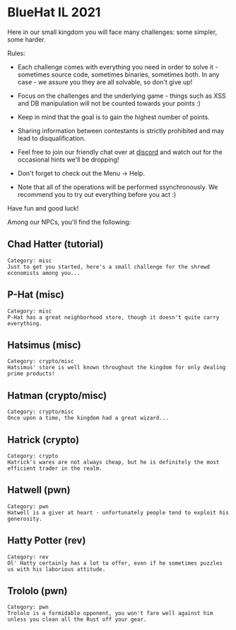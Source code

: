 # BlueHat IL 2021

Here in our small kingdom you will face many challenges: some simpler, some harder.

Rules:
* Each challenge comes with everything you need in order to solve it - sometimes source code, sometimes binaries, sometimes both.
In any case - we assure you they are all solvable, so don't give up!

* Focus on the challenges and the underlying game - things such as XSS and DB manipulation will not be counted towards your points :)

* Keep in mind that the goal is to gain the highest number of points.

* Sharing information between contestants is strictly prohibited and may lead to disqualification.

* Feel free to join our friendly chat over at [discord](https://discord.gg/5dJ2wAtdnH) and watch out for the occasional hints we'll be dropping!

* Don't forget to check out the Menu -> Help.

* Note that all of the operations will be performed ssynchronously. We recommend you to try out everything before you act :)

Have fun and good luck!


Among our NPCs, you'll find the following:

## Chad Hatter (tutorial)
```
Category: misc
Just to get you started, here's a small challenge for the shrewd economists among you...
```

## P-Hat (misc)
```
Category: misc
P-Hat has a great neighborhood store, though it doesn't quite carry everything.
```

## Hatsimus (misc)
```
Category: crypto/misc
Hatsimus' store is well known throughout the kingdom for only dealing prime products!
```

## Hatman (crypto/misc)
```
Category: crypto/misc
Once upon a time, the kingdom had a great wizard...
```

## Hatrick (crypto)
```
Category: crypto
Hatrick's wares are not always cheap, but he is definitely the most efficient trader in the realm.
```

## Hatwell (pwn)
```
Category: pwn
Hatwell is a giver at heart - unfortunately people tend to exploit his generosity.
```

## Hatty Potter (rev)
```
Category: rev
Ol' Hatty certainly has a lot to offer, even if he sometimes puzzles us with his laborious attitude.
```

## Trololo (pwn)
```
Category: pwn
Trololo is a formidable opponent, you won't fare well against him unless you clean all the Rust off your gear.
```
